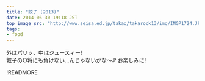 ```yaml
---
title: "餃子 (2013)"
date: 2014-06-30 19:18 JST
top_image_src: "http://www.seisa.ed.jp/takao/takarock13/img/IMGP1724.JPG"
tags:
- food
---
```

外はパリッ、中はジュースィー!  
餃子の○将にも負けない...んじゃないかな～♪
お楽しみに!

!READMORE
